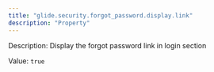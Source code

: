 ```yaml
---
title: "glide.security.forgot_password.display.link"
description: "Property"
---
```


Description: Display the forgot password link in login section

Value: `true`